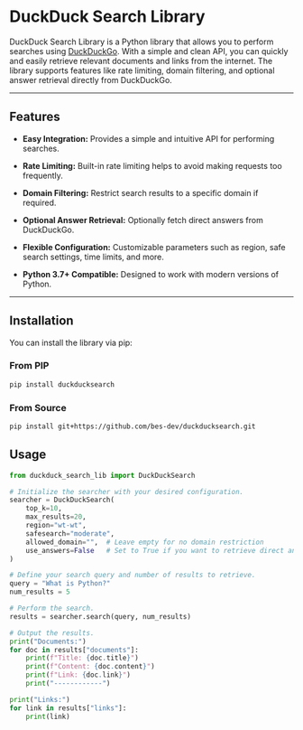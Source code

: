 # DuckDuck Search Library

DuckDuck Search Library is a Python library that allows you to perform searches using [DuckDuckGo](https://duckduckgo.com/). With a simple and clean API, you can quickly and easily retrieve relevant documents and links from the internet. The library supports features like rate limiting, domain filtering, and optional answer retrieval directly from DuckDuckGo.

---

## Features

- **Easy Integration:**
  Provides a simple and intuitive API for performing searches.

- **Rate Limiting:**
  Built-in rate limiting helps to avoid making requests too frequently.

- **Domain Filtering:**
  Restrict search results to a specific domain if required.

- **Optional Answer Retrieval:**
  Optionally fetch direct answers from DuckDuckGo.

- **Flexible Configuration:**
  Customizable parameters such as region, safe search settings, time limits, and more.

- **Python 3.7+ Compatible:**
  Designed to work with modern versions of Python.

---

## Installation

You can install the library via pip:

### From PIP

```bash
pip install duckducksearch
```

### From Source

```bash
pip install git+https://github.com/bes-dev/duckducksearch.git
```

## Usage

```python
from duckduck_search_lib import DuckDuckSearch

# Initialize the searcher with your desired configuration.
searcher = DuckDuckSearch(
    top_k=10,
    max_results=20,
    region="wt-wt",
    safesearch="moderate",
    allowed_domain="",  # Leave empty for no domain restriction
    use_answers=False   # Set to True if you want to retrieve direct answers from DuckDuckGo
)

# Define your search query and number of results to retrieve.
query = "What is Python?"
num_results = 5

# Perform the search.
results = searcher.search(query, num_results)

# Output the results.
print("Documents:")
for doc in results["documents"]:
    print(f"Title: {doc.title}")
    print(f"Content: {doc.content}")
    print(f"Link: {doc.link}")
    print("------------")

print("Links:")
for link in results["links"]:
    print(link)

```
